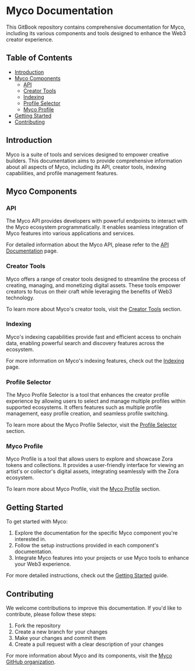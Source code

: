 # Myco Documentation

This GitBook repository contains comprehensive documentation for Myco, including its various components and tools designed to enhance the Web3 creator experience.

## Table of Contents

- [Introduction](#introduction)
- [Myco Components](#myco-components)
  - [API](#api)
  - [Creator Tools](#creator-tools)
  - [Indexing](#indexing)
  - [Profile Selector](#profile-selector)
  - [Myco Profile](#myco-profile)
- [Getting Started](#getting-started)
- [Contributing](#contributing)

## Introduction

Myco is a suite of tools and services designed to empower creative builders. This documentation aims to provide comprehensive information about all aspects of Myco, including its API, creator tools, indexing capabilities, and profile management features.

## Myco Components

### API

The Myco API provides developers with powerful endpoints to interact with the Myco ecosystem programmatically. It enables seamless integration of Myco features into various applications and services.

For detailed information about the Myco API, please refer to the [API Documentation](api-documentation.md) page.

### Creator Tools

Myco offers a range of creator tools designed to streamline the process of creating, managing, and monetizing digital assets. These tools empower creators to focus on their craft while leveraging the benefits of Web3 technology.

To learn more about Myco's creator tools, visit the [Creator Tools](creator-tools.md) section.

### Indexing

Myco's indexing capabilities provide fast and efficient access to onchain data, enabling powerful search and discovery features across the ecosystem.

For more information on Myco's indexing features, check out the [Indexing](indexing.md) page.

### Profile Selector

The Myco Profile Selector is a tool that enhances the creator profile experience by allowing users to select and manage multiple profiles within supported ecosystems. It offers features such as multiple profile management, easy profile creation, and seamless profile switching.

To learn more about the Myco Profile Selector, visit the [Profile Selector](profile-selector.md) section.

### Myco Profile

Myco Profile is a tool that allows users to explore and showcase Zora tokens and collections. It provides a user-friendly interface for viewing an artist's or collector's digital assets, integrating seamlessly with the Zora ecosystem.

To learn more about Myco Profile, visit the [Myco Profile](myco-profile.md) section.

## Getting Started

To get started with Myco:

1. Explore the documentation for the specific Myco component you're interested in.
2. Follow the setup instructions provided in each component's documentation.
3. Integrate Myco features into your projects or use Myco tools to enhance your Web3 experience.

For more detailed instructions, check out the [Getting Started](getting-started.md) guide.

## Contributing

We welcome contributions to improve this documentation. If you'd like to contribute, please follow these steps:

1. Fork the repository
2. Create a new branch for your changes
3. Make your changes and commit them
4. Create a pull request with a clear description of your changes

For more information about Myco and its components, visit the [Myco GitHub organization](https://github.com/myco-labs).
